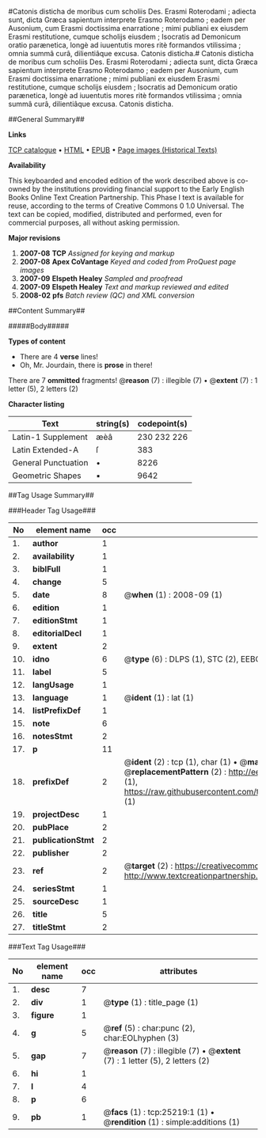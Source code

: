 #Catonis disticha de moribus cum scholiis Des. Erasmi Roterodami ; adiecta sunt, dicta Græca sapientum interprete Erasmo Roterodamo ;  eadem per Ausonium, cum Erasmi doctissima enarratione ; mimi publiani ex eiusdem Erasmi restitutione, cumque scholijs eiusdem ; Isocratis ad Demonicum oratio parænetica, longè ad iuuentutis mores ritè formandos vtilissima ; omnia summâ curâ, dilientiâque excusa. Catonis disticha.#
Catonis disticha de moribus cum scholiis Des. Erasmi Roterodami ; adiecta sunt, dicta Græca sapientum interprete Erasmo Roterodamo ;  eadem per Ausonium, cum Erasmi doctissima enarratione ; mimi publiani ex eiusdem Erasmi restitutione, cumque scholijs eiusdem ; Isocratis ad Demonicum oratio parænetica, longè ad iuuentutis mores ritè formandos vtilissima ; omnia summâ curâ, dilientiâque excusa.
Catonis disticha.

##General Summary##

**Links**

[TCP catalogue](http://www.ota.ox.ac.uk/tcp/)  • 
[HTML](http://tei.it.ox.ac.uk/tcp/Texts-HTML/free/A18/A18226.html)  • 
[EPUB](http://tei.it.ox.ac.uk/tcp/Texts-EPUB/free/A18/A18226.epub) • 
[Page images (Historical Texts)](https://data.historicaltexts.jisc.ac.uk/view?pubId=eebo-22174254e&pageId=eebo-22174254e-25219-1)

**Availability**

This keyboarded and encoded edition of the
	       work described above is co-owned by the institutions
	       providing financial support to the Early English Books
	       Online Text Creation Partnership. This Phase I text is
	       available for reuse, according to the terms of Creative
	       Commons 0 1.0 Universal. The text can be copied,
	       modified, distributed and performed, even for
	       commercial purposes, all without asking permission.

**Major revisions**

1. __2007-08__ __TCP__ *Assigned for keying and markup*
1. __2007-08__ __Apex CoVantage__ *Keyed and coded from ProQuest page images*
1. __2007-09__ __Elspeth Healey__ *Sampled and proofread*
1. __2007-09__ __Elspeth Healey__ *Text and markup reviewed and edited*
1. __2008-02__ __pfs__ *Batch review (QC) and XML conversion*

##Content Summary##

#####Body#####

**Types of content**

  * There are 4 **verse** lines!
  * Oh, Mr. Jourdain, there is **prose** in there!

There are 7 **ommitted** fragments! 
 @__reason__ (7) : illegible (7)  •  @__extent__ (7) : 1 letter (5), 2 letters (2)

**Character listing**


|Text|string(s)|codepoint(s)|
|---|---|---|
|Latin-1 Supplement|æèâ|230 232 226|
|Latin Extended-A|ſ|383|
|General Punctuation|•|8226|
|Geometric Shapes|▪|9642|

##Tag Usage Summary##

###Header Tag Usage###

|No|element name|occ|attributes|
|---|---|---|---|
|1.|__author__|1||
|2.|__availability__|1||
|3.|__biblFull__|1||
|4.|__change__|5||
|5.|__date__|8| @__when__ (1) : 2008-09 (1)|
|6.|__edition__|1||
|7.|__editionStmt__|1||
|8.|__editorialDecl__|1||
|9.|__extent__|2||
|10.|__idno__|6| @__type__ (6) : DLPS (1), STC (2), EEBO-CITATION (1), OCLC (1), VID (1)|
|11.|__label__|5||
|12.|__langUsage__|1||
|13.|__language__|1| @__ident__ (1) : lat (1)|
|14.|__listPrefixDef__|1||
|15.|__note__|6||
|16.|__notesStmt__|2||
|17.|__p__|11||
|18.|__prefixDef__|2| @__ident__ (2) : tcp (1), char (1)  •  @__matchPattern__ (2) : ([0-9\-]+):([0-9IVX]+) (1), (.+) (1)  •  @__replacementPattern__ (2) : http://eebo.chadwyck.com/downloadtiff?vid=$1&page=$2 (1), https://raw.githubusercontent.com/textcreationpartnership/Texts/master/tcpchars.xml#$1 (1)|
|19.|__projectDesc__|1||
|20.|__pubPlace__|2||
|21.|__publicationStmt__|2||
|22.|__publisher__|2||
|23.|__ref__|2| @__target__ (2) : https://creativecommons.org/publicdomain/zero/1.0/ (1), http://www.textcreationpartnership.org/docs/. (1)|
|24.|__seriesStmt__|1||
|25.|__sourceDesc__|1||
|26.|__title__|5||
|27.|__titleStmt__|2||


###Text Tag Usage###

|No|element name|occ|attributes|
|---|---|---|---|
|1.|__desc__|7||
|2.|__div__|1| @__type__ (1) : title_page (1)|
|3.|__figure__|1||
|4.|__g__|5| @__ref__ (5) : char:punc (2), char:EOLhyphen (3)|
|5.|__gap__|7| @__reason__ (7) : illegible (7)  •  @__extent__ (7) : 1 letter (5), 2 letters (2)|
|6.|__hi__|1||
|7.|__l__|4||
|8.|__p__|6||
|9.|__pb__|1| @__facs__ (1) : tcp:25219:1 (1)  •  @__rendition__ (1) : simple:additions (1)|
